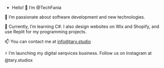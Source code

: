 - Hello! 👋 I’m @TechFania

👀 I’m passionate about software development and new technologies.

🌱 Currently, I’m learning C#. I also design websites on Wix and Shopify, and use Replit for my programming projects.
	
📫 You can contact me at info@tary.studio

⚡ I’m launching my digital serqvices business. Follow us on Instagram at @tary.studiox